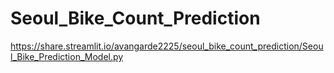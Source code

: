 # Seoul_Bike_Count_Prediction

https://share.streamlit.io/avangarde2225/seoul_bike_count_prediction/Seoul_Bike_Prediction_Model.py
